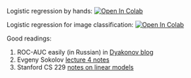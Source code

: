 Logistic regression by hands:
[![Open In Colab](https://colab.research.google.com/assets/colab-badge.svg)](https://colab.research.google.com/github/girafe-ai/ml-mipt/blob/basic/week03_logistic/week03_logistic_regression.ipynb)

Logistic regression for image classification:
[![Open In Colab](https://colab.research.google.com/assets/colab-badge.svg)](https://colab.research.google.com/github/girafe-ai/ml-mipt/blob/basic/week03_logistic/week03_extra_image_classifier.ipynb)


Good readings:
1. ROC-AUC easily (in Russian) in [Dyakonov blog](https://dyakonov.org/2017/07/28/auc-roc-площадь-под-кривой-ошибок/)
2. Evgeny Sokolov [lecture 4 notes](https://github.com/esokolov/ml-course-hse/blob/master/2017-fall/lecture-notes/lecture04-linclass.pdf)
3. Stanford CS 229 [notes on linear models](http://cs229.stanford.edu/notes/cs229-notes1.pdf)
